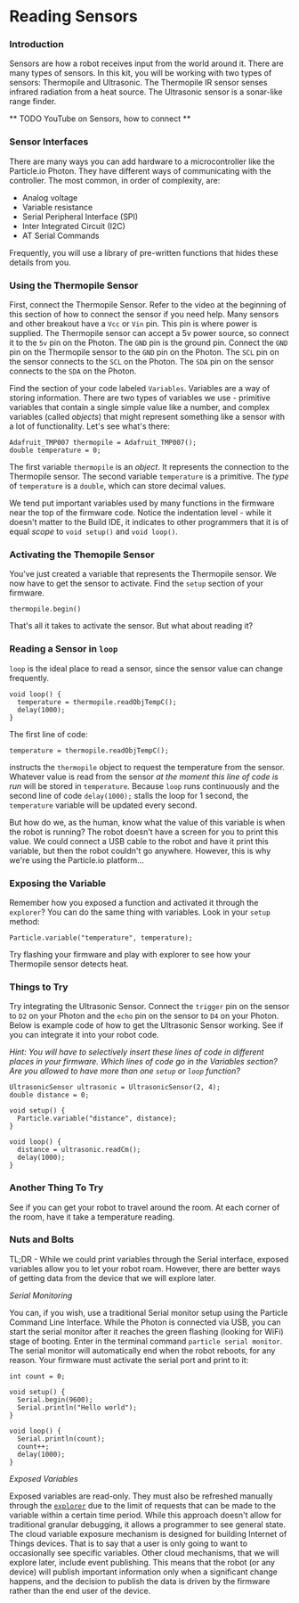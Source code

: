 # Reading Sensors

### Introduction

Sensors are how a robot receives input from the world around it. There are many types of sensors. In this kit, you will be working with two types of sensors: Thermopile and Ultrasonic. The Thermopile IR sensor senses infrared radiation from a heat source. The Ultrasonic sensor is a sonar-like range finder.

** TODO YouTube on Sensors, how to connect **

### Sensor Interfaces

There are many ways you can add hardware to a microcontroller like the Particle.io Photon. They have different ways of communicating with the controller. The most common, in order of complexity, are:

- Analog voltage
- Variable resistance
- Serial Peripheral Interface (SPI)
- Inter Integrated Circuit (I2C)
- AT Serial Commands

Frequently, you will use a library of pre-written functions that hides these details from you.

### Using the Thermopile Sensor

First, connect the Thermopile Sensor. Refer to the video at the beginning of this section of how to connect the sensor if you need help. Many sensors and other breakout have a `Vcc` or `Vin` pin. This pin is where power is supplied. The Thermopile sensor can accept a 5v power source, so connect it to the `5v` pin on the Photon. The `GND` pin is the ground pin. Connect the `GND` pin on the Thermopile sensor to the `GND` pin on the Photon. The `SCL` pin on the sensor connects to the `SCL` on the Photon. The `SDA` pin on the sensor connects to the `SDA` on the Photon.

Find the section of your code labeled `Variables`. Variables are a way of storing information. There are two types of variables we use - primitive variables that contain a single simple value like a number, and complex variables (called _objects_) that might represent something like a sensor with a lot of functionality. Let's see what's there:

```
Adafruit_TMP007 thermopile = Adafruit_TMP007();
double temperature = 0;
```

The first variable `thermopile` is an _object_. It represents the connection to the Thermopile sensor. The second variable `temperature` is a primitive. The _type_ of `temperature` is a `double`, which can store decimal values.

We tend put important variables used by many functions in the firmware near the top of the firmware code. Notice the indentation level - while it doesn't matter to the Build IDE, it indicates to other programmers that it is of equal _scope_ to `void setup()` and `void loop()`.

### Activating the Themopile Sensor

You've just created a variable that represents the Thermopile sensor. We now have to get the sensor to activate. Find the `setup` section of your firmware.

```
thermopile.begin()
```

That's all it takes to activate the sensor. But what about reading it?

### Reading a Sensor in `loop`

`loop` is the ideal place to read a sensor, since the sensor value can change frequently.

```
void loop() {
  temperature = thermopile.readObjTempC();
  delay(1000);
}
```
The first line of code:

```temperature = thermopile.readObjTempC();```

instructs the `thermopile` object to request the temperature from the sensor. Whatever value is read from the sensor _at the moment this line of code is run_ will be stored in `temperature`. Because `loop` runs continuously and the second line of code `delay(1000);` stalls the loop for 1 second, the `temperature` variable will be updated every second.


But how do we, as the human, know what the value of this variable is when the robot is running? The robot doesn't have a screen for you to print this value. We could connect a USB cable to the robot and have it print this variable, but then the robot couldn't go anywhere. However, this is why we're using the Particle.io platform...

### Exposing the Variable

Remember how you exposed a function and activated it through the `explorer`? You can do the same thing with variables. Look in your `setup` method:

```
Particle.variable("temperature", temperature);
```

Try flashing your firmware and play with explorer to see how your Thermopile sensor detects heat.

### Things to Try

Try integrating the Ultrasonic Sensor. Connect the `trigger` pin on the sensor to `D2` on your Photon and the `echo` pin on the sensor to `D4` on your Photon. Below is example code of how to get the Ultrasonic Sensor working. See if you can integrate it into your robot code. 

_Hint: You will have to selectively insert these lines of code in different places in your firmware. Which lines of code go in the Variables section? Are you allowed to have more than one `setup` or `loop` function?_

```
UltrasonicSensor ultrasonic = UltrasonicSensor(2, 4);
double distance = 0;

void setup() {
  Particle.variable("distance", distance);
}

void loop() {
  distance = ultrasonic.readCm();
  delay(1000);
}
```

### Another Thing To Try

See if you can get your robot to travel around the room. At each corner of the room, have it take a temperature reading.

### Nuts and Bolts

TL;DR - While we could print variables through the Serial interface, exposed variables allow you to let your robot roam. However, there are better ways of getting data from the device that we will explore later.

_*Serial Monitoring*_

You can, if you wish, use a traditional Serial monitor setup using the Particle Command Line Interface. While the Photon is connected via USB, you can start the serial monitor after it reaches the green flashing (looking for WiFi) stage of booting. Enter in the terminal command `particle serial monitor`. The serial monitor will automatically end when the robot reboots, for any reason. Your firmware must activate the serial port and print to it:

```
int count = 0;

void setup() {
  Serial.begin(9600);
  Serial.println("Hello world");
}

void loop() {
  Serial.println(count);
  count++;
  delay(1000);
}
```

_*Exposed Variables*_

Exposed variables are read-only. They must also be refreshed manually through the [`explorer`](http://code.tacc.utexas.edu/particle-explorer) due to the limit of requests that can be made to the variable within a certain time period. While this approach doesn't allow for traditional granular debugging, it allows a programmer to see general state. The cloud variable exposure mechanism is designed for building Internet of Things devices. That is to say that a user is only going to want to occasionally see specific variables. Other cloud mechanisms, that we will explore later, include event publishing. This means that the robot (or any device) will publish important information only when a significant change happens, and the decision to publish the data is driven by the firmware rather than the end user of the device.